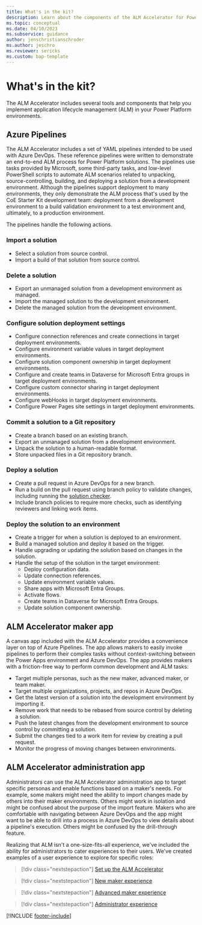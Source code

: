 ```yaml
---
title: What's in the kit?
description: Learn about the components of the ALM Accelerator for Power Platform that help you follow ALM patterns and practices.
ms.topic: conceptual
ms.date: 04/10/2023
ms.subservice: guidance
author: jenschristianschroder
ms.author: jeschro
ms.reviewer: sericks
ms.custom: bap-template
---
```


# What's in the kit?

The ALM Accelerator includes several tools and components that help you implement application lifecycle management (ALM) in your Power Platform environments.

## Azure Pipelines

The ALM Accelerator includes a set of YAML pipelines intended to be used with Azure DevOps. These reference pipelines were written to demonstrate an end-to-end ALM process for Power Platform solutions. The pipelines use tasks provided by Microsoft, some third-party tasks, and low-level PowerShell scripts to automate ALM scenarios related to unpacking, source-controlling, building, and deploying a solution from a development environment. Although the pipelines support deployment to many environments, they only demonstrate the ALM process that's used by the CoE Starter Kit development team: deployment from a development environment to a build validation environment to a test environment and, ultimately, to a production environment.

The pipelines handle the following actions.

### Import a solution

- Select a solution from source control.
- Import a build of that solution from source control.

### Delete a solution

- Export an unmanaged solution from a development environment as managed.
- Import the managed solution to the development environment.
- Delete the managed solution from the development environment.

### Configure solution deployment settings

- Configure connection references and create connections in target deployment environments.
- Configure environment variable values in target deployment environments.
- Configure solution component ownership in target deployment environments.
- Configure and create teams in Dataverse for Microsoft Entra groups in target deployment environments.
- Configure custom connector sharing in target deployment environments.
- Configure webHooks in target deployment environments.
- Configure Power Pages site settings in target deployment environments.

### Commit a solution to a Git repository

- Create a branch based on an existing branch.
- Export an unmanaged solution from a development environment.
- Unpack the solution to a human-readable format.
- Store unpacked files in a Git repository branch.

### Deploy a solution

- Create a pull request in Azure DevOps for a new branch.
- Run a build on the pull request using branch policy to validate changes, including running the [solution checker](/powerapps/maker/data-platform/use-powerapps-checker).
- Include branch policies to require more checks, such as identifying reviewers and linking work items.

### Deploy the solution to an environment

- Create a trigger for when a solution is deployed to an environment.
- Build a managed solution and deploy it based on the trigger.
- Handle upgrading or updating the solution based on changes in the solution.
- Handle the setup of the solution in the target environment:
  - Deploy configuration data.
  - Update connection references.
  - Update environment variable values.
  - Share apps with Microsoft Entra Groups.
  - Activate flows.
  - Create teams in Dataverse for Microsoft Entra Groups.
  - Update solution component ownership.

## ALM Accelerator maker app

A canvas app included with the ALM Accelerator provides a convenience layer on top of Azure Pipelines. The app allows makers to easily invoke pipelines to perform their complex tasks without context-switching between the Power Apps environment and Azure DevOps. The app provides makers with a friction-free way to perform common development and ALM tasks:

- Target multiple personas, such as the new maker, advanced maker, or team maker.
- Target multiple organizations, projects, and repos in Azure DevOps.
- Get the latest version of a solution into the development environment by importing it.
- Remove work that needs to be rebased from source control by deleting a solution.
- Push the latest changes from the development environment to source control by committing a solution.
- Submit the changes tied to a work item for review by creating a pull request.
- Monitor the progress of moving changes between environments.

## ALM Accelerator administration app

Administrators can use the ALM Accelerator administration app to target specific personas and enable functions based on a maker's needs. For example, some makers might need the ability to import changes made by others into their maker environments. Others might work in isolation and might be confused about the purpose of the import feature. Makers who are comfortable with navigating between Azure DevOps and the app might want to be able to drill into a process in Azure DevOps to view details about a pipeline's execution. Others might be confused by the drill-through feature.

Realizing that ALM isn't a one-size-fits-all experience, we've included the ability for administrators to cater experiences to their users. We've created examples of a user experience to explore for specific roles:

> [!div class="nextstepaction"]
> [Set up the ALM Accelerator](./setup-admin-tasks.md)

> [!div class="nextstepaction"]
> [New maker experience](new-maker-experience.md)

> [!div class="nextstepaction"]
> [Advanced maker experience](advanced-maker-experience.md)

> [!div class="nextstepaction"]
> [Administrator experience](setup-deployment-user-profiles.md)

[!INCLUDE [footer-include](../../includes/footer-banner.md)]